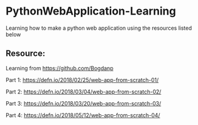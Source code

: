 # PythonWebApplication-Learning
Learning how to make a python web application using the resources listed below

## Resource:

Learning from https://github.com/Bogdanp

Part 1: https://defn.io/2018/02/25/web-app-from-scratch-01/

Part 2: https://defn.io/2018/03/04/web-app-from-scratch-02/

Part 3: https://defn.io/2018/03/20/web-app-from-scratch-03/

Part 4: https://defn.io/2018/05/12/web-app-from-scratch-04/



